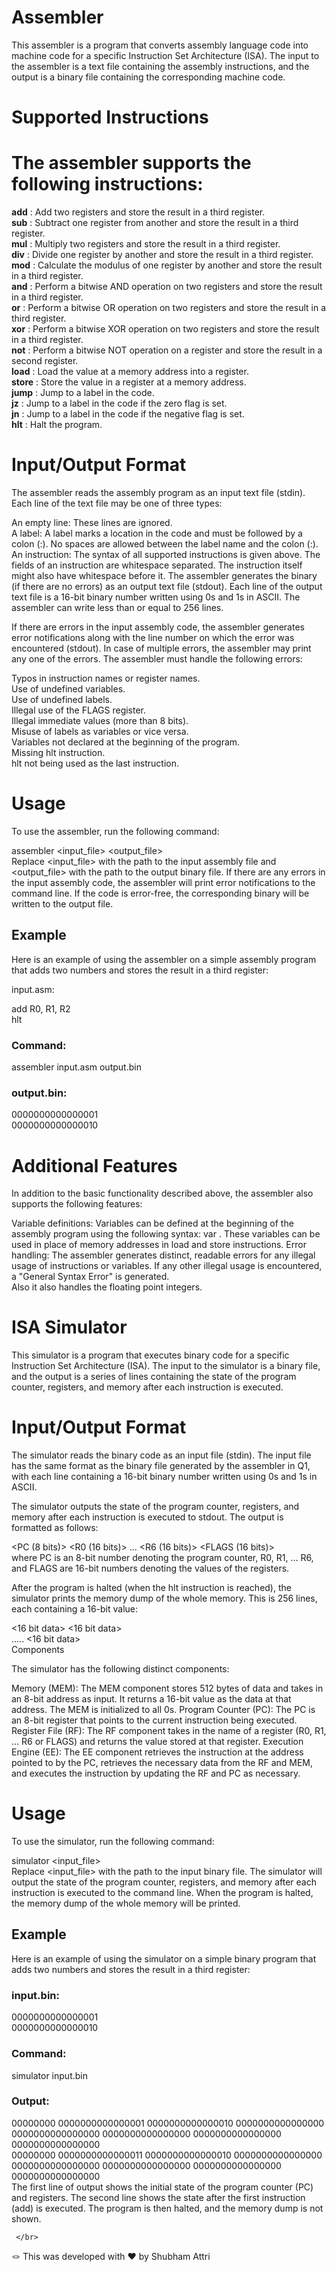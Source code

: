 # Assembler

This assembler is a program that converts assembly language code into machine code for a specific Instruction Set Architecture (ISA). The input to the assembler is a text file containing the assembly instructions, and the output is a binary file containing the corresponding machine code.

# Supported Instructions

# The assembler supports the following instructions:

**add** : Add two registers and store the result in a third register. </br>
 **sub** : Subtract one register from another and store the result in a third register. </br>
 **mul** : Multiply two registers and store the result in a third register. </br>
 **div** : Divide one register by another and store the result in a third register. </br>
 **mod** : Calculate the modulus of one register by another and store the result in a third register. </br>
 **and** : Perform a bitwise AND operation on two registers and store the result in a third register. </br>
 **or** : Perform a bitwise OR operation on two registers and store the result in a third register. </br>
 **xor** : Perform a bitwise XOR operation on two registers and store the result in a third register. </br>
 **not** : Perform a bitwise NOT operation on a register and store the result in a second register. </br>
 **load** : Load the value at a memory address into a register. </br>
 **store** : Store the value in a register at a memory address. </br>
 **jump** : Jump to a label in the code. </br>
 **jz** : Jump to a label in the code if the zero flag is set. </br>
 **jn** : Jump to a label in the code if the negative flag is set. </br>
 **hlt** : Halt the program. </br>
# Input/Output Format 

The assembler reads the assembly program as an input text file (stdin). Each line of the text file may be one of three types: </br>

An empty line: These lines are ignored. </br>
A label: A label marks a location in the code and must be followed by a colon (:). No spaces are allowed between the label name and the colon (:). </br>
An instruction: The syntax of all supported instructions is given above. The fields of an instruction are whitespace separated. The instruction itself might also have whitespace before it.
The assembler generates the binary (if there are no errors) as an output text file (stdout). Each line of the output text file is a 16-bit binary number  written using 0s and 1s in ASCII. The assembler can write less than or equal to 256 lines.

If there are errors in the input assembly code, the assembler generates error notifications along with the line number on which the error was encountered  (stdout). In case of multiple errors, the assembler may print any one of the errors. The assembler must handle the following errors: </br>

Typos in instruction names or register names. </br>
Use of undefined variables. </br>
Use of undefined labels. </br>
Illegal use of the FLAGS register. </br>
Illegal immediate values (more than 8 bits). </br>
Misuse of labels as variables or vice versa. </br>
Variables not declared at the beginning of the program. </br>
Missing hlt instruction. </br>
hlt not being used as the last instruction. </br>

# Usage

To use the assembler, run the following command:

assembler <input_file> <output_file> </br>
Replace <input_file> with the path to the input assembly file and <output_file> with the path to the output binary file. If there are any errors in the input assembly code, the assembler will print error notifications to the command line. If the code is error-free, the corresponding binary will be written to the output file.

## Example

Here is an example of using the assembler on a simple assembly program that adds two numbers and stores the result in a third register:

input.asm:

add R0, R1, R2  </br>
hlt </br>

### Command:
assembler input.asm output.bin

### output.bin:

0000000000000001  </br>
0000000000000010 </br>

# Additional Features

In addition to the basic functionality described above, the assembler also supports the following features:

Variable definitions: Variables can be defined at the beginning of the assembly program using the following syntax: var <name>. These variables can be used in place of memory addresses in load and store instructions.
Error handling: The assembler generates distinct, readable errors for any illegal usage of instructions or variables. If any other illegal usage is encountered, a "General Syntax Error" is generated. </br>
Also it also handles the floating point integers.

# ISA Simulator

This simulator is a program that executes binary code for a specific Instruction Set Architecture (ISA). The input to the simulator is a binary file, and the output is a series of lines containing the state of the program counter, registers, and memory after each instruction is executed.

# Input/Output Format

The simulator reads the binary code as an input file (stdin). The input file has the same format as the binary file generated by the assembler in Q1, with each line containing a 16-bit binary number written using 0s and 1s in ASCII.

The simulator outputs the state of the program counter, registers, and memory after each instruction is executed to stdout. The output is formatted as follows:


<PC (8 bits)> <space> <R0 (16 bits)> <space> ... <R6 (16 bits)> <space> <FLAGS (16 bits)> </br>
where PC is an 8-bit number denoting the program counter, R0, R1, ... R6, and FLAGS are 16-bit numbers denoting the values of the registers.

After the program is halted (when the hlt instruction is reached), the simulator prints the memory dump of the whole memory. This is 256 lines, each containing a 16-bit value:

<16 bit data> <16 bit data> </br>
.....
<16 bit data> </br>
Components

The simulator has the following distinct components:

Memory (MEM): The MEM component stores 512 bytes of data and takes in an 8-bit address as input. It returns a 16-bit value as the data at that address. The MEM is initialized to all 0s.
Program Counter (PC): The PC is an 8-bit register that points to the current instruction being executed.
Register File (RF): The RF component takes in the name of a register (R0, R1, ... R6 or FLAGS) and returns the value stored at that register.
Execution Engine (EE): The EE component retrieves the instruction at the address pointed to by the PC, retrieves the necessary data from the RF and MEM, and executes the instruction by updating the RF and PC as necessary.
# Usage

To use the simulator, run the following command:

simulator <input_file> </br>
Replace <input_file> with the path to the input binary file. The simulator will output the state of the program counter, registers, and memory after each instruction is executed to the command line. When the program is halted, the memory dump of the whole memory will be printed.

## Example

Here is an example of using the simulator on a simple binary program that adds two numbers and stores the result in a third register:


### input.bin: </br>

0000000000000001 </br>
0000000000000010

### Command: </br>
simulator input.bin

### Output:

00000000 0000000000000001 0000000000000010 0000000000000000 0000000000000000 0000000000000000 0000000000000000 0000000000000000 </br>
00000000 0000000000000011 0000000000000010 0000000000000000 0000000000000000 0000000000000000 0000000000000000 0000000000000000 </br>
The first line of output shows the initial state of the program counter (PC) and registers. The second line shows the state after the first instruction (add) is executed. The program is then halted, and the memory dump is not shown.

	 </br>
	
🪢 This was developed with ❤️ by Shubham Attri 

